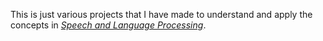 This is just various projects that I have made to understand and apply the concepts in _[Speech and Language Processing](https://web.stanford.edu/~jurafsky/slp3/ed3book.pdf)_.
